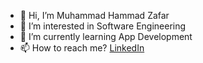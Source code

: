 - 👋 Hi, I’m Muhammad Hammad Zafar
- 👀 I’m interested in Software Engineering
- 🌱 I’m currently learning App Development
- 📫 How to reach me? [LinkedIn](https://linkedin.com/in/hzmalix)

<!---
hzmalix/hzmalix is a ✨ special ✨ repository because its `README.md` (this file) appears on your GitHub profile.
You can click the Preview link to take a look at your changes.
--->
